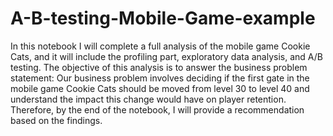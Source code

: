 # A-B-testing-Mobile-Game-example
In this notebook I will complete a full analysis of the mobile game Cookie Cats, and it will include the profiling part, exploratory data analysis, and A/B testing.
The objective of this analysis is to answer the business problem statement:  Our business problem involves deciding if the first gate in the mobile game Cookie Cats should be moved from level 30 to level 40 and understand the impact this change would have on player retention.
Therefore, by the end of the notebook, I will provide a recommendation based on the findings.
